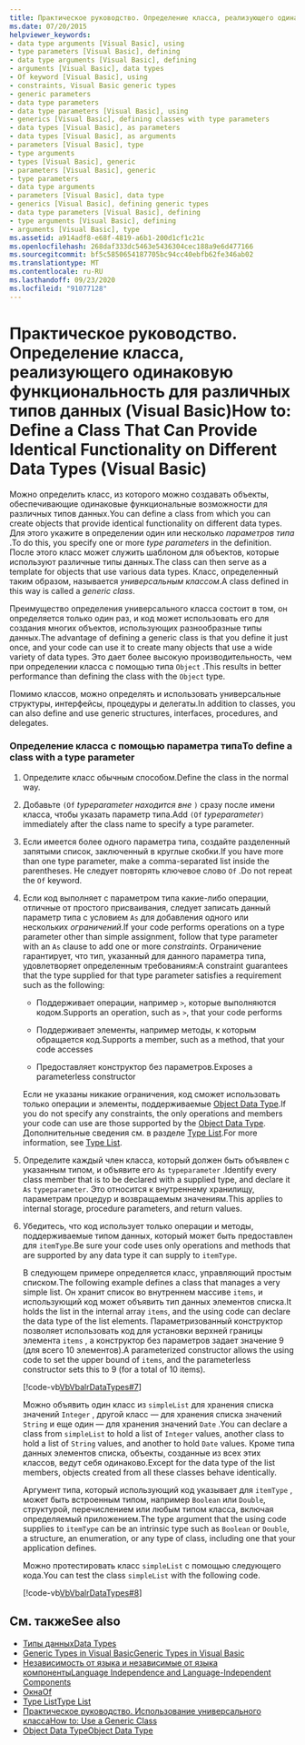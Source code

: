 ```yaml
---
title: Практическое руководство. Определение класса, реализующего одинаковую функциональность для разных типов данных
ms.date: 07/20/2015
helpviewer_keywords:
- data type arguments [Visual Basic], using
- type parameters [Visual Basic], defining
- data type arguments [Visual Basic], defining
- arguments [Visual Basic], data types
- Of keyword [Visual Basic], using
- constraints, Visual Basic generic types
- generic parameters
- data type parameters
- data type parameters [Visual Basic], using
- generics [Visual Basic], defining classes with type parameters
- data types [Visual Basic], as parameters
- data types [Visual Basic], as arguments
- parameters [Visual Basic], type
- type arguments
- types [Visual Basic], generic
- parameters [Visual Basic], generic
- type parameters
- data type arguments
- parameters [Visual Basic], data type
- generics [Visual Basic], defining generic types
- data type parameters [Visual Basic], defining
- type arguments [Visual Basic], defining
- arguments [Visual Basic], type
ms.assetid: a914adf8-e68f-4819-a6b1-200d1cf1c21c
ms.openlocfilehash: 268daf333dc5463e5436304cec188a9e6d477166
ms.sourcegitcommit: bf5c5850654187705bc94cc40ebfb62fe346ab02
ms.translationtype: MT
ms.contentlocale: ru-RU
ms.lasthandoff: 09/23/2020
ms.locfileid: "91077128"
---
```

# <a name="how-to-define-a-class-that-can-provide-identical-functionality-on-different-data-types-visual-basic"></a><span data-ttu-id="b70cc-102">Практическое руководство. Определение класса, реализующего одинаковую функциональность для различных типов данных (Visual Basic)</span><span class="sxs-lookup"><span data-stu-id="b70cc-102">How to: Define a Class That Can Provide Identical Functionality on Different Data Types (Visual Basic)</span></span>

<span data-ttu-id="b70cc-103">Можно определить класс, из которого можно создавать объекты, обеспечивающие одинаковые функциональные возможности для различных типов данных.</span><span class="sxs-lookup"><span data-stu-id="b70cc-103">You can define a class from which you can create objects that provide identical functionality on different data types.</span></span> <span data-ttu-id="b70cc-104">Для этого укажите в определении один или несколько *параметров типа* .</span><span class="sxs-lookup"><span data-stu-id="b70cc-104">To do this, you specify one or more *type parameters* in the definition.</span></span> <span data-ttu-id="b70cc-105">После этого класс может служить шаблоном для объектов, которые используют различные типы данных.</span><span class="sxs-lookup"><span data-stu-id="b70cc-105">The class can then serve as a template for objects that use various data types.</span></span> <span data-ttu-id="b70cc-106">Класс, определенный таким образом, называется *универсальным классом*.</span><span class="sxs-lookup"><span data-stu-id="b70cc-106">A class defined in this way is called a *generic class*.</span></span>  
  
 <span data-ttu-id="b70cc-107">Преимущество определения универсального класса состоит в том, он определяется только один раз, и код может использовать его для создания многих объектов, использующих разнообразные типы данных.</span><span class="sxs-lookup"><span data-stu-id="b70cc-107">The advantage of defining a generic class is that you define it just once, and your code can use it to create many objects that use a wide variety of data types.</span></span> <span data-ttu-id="b70cc-108">Это дает более высокую производительность, чем при определении класса с помощью типа `Object` .</span><span class="sxs-lookup"><span data-stu-id="b70cc-108">This results in better performance than defining the class with the `Object` type.</span></span>  
  
 <span data-ttu-id="b70cc-109">Помимо классов, можно определять и использовать универсальные структуры, интерфейсы, процедуры и делегаты.</span><span class="sxs-lookup"><span data-stu-id="b70cc-109">In addition to classes, you can also define and use generic structures, interfaces, procedures, and delegates.</span></span>  
  
### <a name="to-define-a-class-with-a-type-parameter"></a><span data-ttu-id="b70cc-110">Определение класса с помощью параметра типа</span><span class="sxs-lookup"><span data-stu-id="b70cc-110">To define a class with a type parameter</span></span>  
  
1. <span data-ttu-id="b70cc-111">Определите класс обычным способом.</span><span class="sxs-lookup"><span data-stu-id="b70cc-111">Define the class in the normal way.</span></span>  
  
2. <span data-ttu-id="b70cc-112">Добавьте `(Of` *typeparameter находится вне* `)` сразу после имени класса, чтобы указать параметр типа.</span><span class="sxs-lookup"><span data-stu-id="b70cc-112">Add `(Of` *typeparameter*`)` immediately after the class name to specify a type parameter.</span></span>  
  
3. <span data-ttu-id="b70cc-113">Если имеется более одного параметра типа, создайте разделенный запятыми список, заключенный в круглые скобки.</span><span class="sxs-lookup"><span data-stu-id="b70cc-113">If you have more than one type parameter, make a comma-separated list inside the parentheses.</span></span> <span data-ttu-id="b70cc-114">Не следует повторять ключевое слово `Of` .</span><span class="sxs-lookup"><span data-stu-id="b70cc-114">Do not repeat the `Of` keyword.</span></span>  
  
4. <span data-ttu-id="b70cc-115">Если код выполняет с параметром типа какие-либо операции, отличные от простого присваивания, следует записать данный параметр типа с условием `As` для добавления одного или нескольких *ограничений*.</span><span class="sxs-lookup"><span data-stu-id="b70cc-115">If your code performs operations on a type parameter other than simple assignment, follow that type parameter with an `As` clause to add one or more *constraints*.</span></span> <span data-ttu-id="b70cc-116">Ограничение гарантирует, что тип, указанный для данного параметра типа, удовлетворяет определенным требованиям:</span><span class="sxs-lookup"><span data-stu-id="b70cc-116">A constraint guarantees that the type supplied for that type parameter satisfies a requirement such as the following:</span></span>  
  
    - <span data-ttu-id="b70cc-117">Поддерживает операции, например `>`, которые выполняются кодом.</span><span class="sxs-lookup"><span data-stu-id="b70cc-117">Supports an operation, such as `>`, that your code performs</span></span>  
  
    - <span data-ttu-id="b70cc-118">Поддерживает элементы, например методы, к которым обращается код.</span><span class="sxs-lookup"><span data-stu-id="b70cc-118">Supports a member, such as a method, that your code accesses</span></span>  
  
    - <span data-ttu-id="b70cc-119">Предоставляет конструктор без параметров.</span><span class="sxs-lookup"><span data-stu-id="b70cc-119">Exposes a parameterless constructor</span></span>  
  
     <span data-ttu-id="b70cc-120">Если не указаны никакие ограничения, код сможет использовать только операции и элементы, поддерживаемые [Object Data Type](../../../language-reference/data-types/object-data-type.md).</span><span class="sxs-lookup"><span data-stu-id="b70cc-120">If you do not specify any constraints, the only operations and members your code can use are those supported by the [Object Data Type](../../../language-reference/data-types/object-data-type.md).</span></span> <span data-ttu-id="b70cc-121">Дополнительные сведения см. в разделе [Type List](../../../language-reference/statements/type-list.md).</span><span class="sxs-lookup"><span data-stu-id="b70cc-121">For more information, see [Type List](../../../language-reference/statements/type-list.md).</span></span>  
  
5. <span data-ttu-id="b70cc-122">Определите каждый член класса, который должен быть объявлен с указанным типом, и объявите его `As` `typeparameter` .</span><span class="sxs-lookup"><span data-stu-id="b70cc-122">Identify every class member that is to be declared with a supplied type, and declare it `As` `typeparameter`.</span></span> <span data-ttu-id="b70cc-123">Это относится к внутреннему хранилищу, параметрам процедур и возвращаемым значениям.</span><span class="sxs-lookup"><span data-stu-id="b70cc-123">This applies to internal storage, procedure parameters, and return values.</span></span>  
  
6. <span data-ttu-id="b70cc-124">Убедитесь, что код использует только операции и методы, поддерживаемые типом данных, который может быть предоставлен для `itemType`.</span><span class="sxs-lookup"><span data-stu-id="b70cc-124">Be sure your code uses only operations and methods that are supported by any data type it can supply to `itemType`.</span></span>  
  
     <span data-ttu-id="b70cc-125">В следующем примере определяется класс, управляющий простым списком.</span><span class="sxs-lookup"><span data-stu-id="b70cc-125">The following example defines a class that manages a very simple list.</span></span> <span data-ttu-id="b70cc-126">Он хранит список во внутреннем массиве `items`, и использующий код может объявить тип данных элементов списка.</span><span class="sxs-lookup"><span data-stu-id="b70cc-126">It holds the list in the internal array `items`, and the using code can declare the data type of the list elements.</span></span> <span data-ttu-id="b70cc-127">Параметризованный конструктор позволяет использовать код для установки верхней границы элемента `items` , а конструктор без параметров задает значение 9 (для всего 10 элементов).</span><span class="sxs-lookup"><span data-stu-id="b70cc-127">A parameterized constructor allows the using code to set the upper bound of `items`, and the parameterless constructor sets this to 9 (for a total of 10 items).</span></span>  
  
     [!code-vb[VbVbalrDataTypes#7](~/samples/snippets/visualbasic/VS_Snippets_VBCSharp/VbVbalrDataTypes/VB/Class1.vb#7)]  
  
     <span data-ttu-id="b70cc-128">Можно объявить один класс из `simpleList` для хранения списка значений `Integer` , другой класс — для хранения списка значений `String` и еще один — для хранения значений `Date` .</span><span class="sxs-lookup"><span data-stu-id="b70cc-128">You can declare a class from `simpleList` to hold a list of `Integer` values, another class to hold a list of `String` values, and another to hold `Date` values.</span></span> <span data-ttu-id="b70cc-129">Кроме типа данных элементов списка, объекты, созданные из всех этих классов, ведут себя одинаково.</span><span class="sxs-lookup"><span data-stu-id="b70cc-129">Except for the data type of the list members, objects created from all these classes behave identically.</span></span>  
  
     <span data-ttu-id="b70cc-130">Аргумент типа, который использующий код указывает для `itemType` , может быть встроенным типом, например `Boolean` или `Double`, структурой, перечислением или любым типом класса, включая определяемый приложением.</span><span class="sxs-lookup"><span data-stu-id="b70cc-130">The type argument that the using code supplies to `itemType` can be an intrinsic type such as `Boolean` or `Double`, a structure, an enumeration, or any type of class, including one that your application defines.</span></span>  
  
     <span data-ttu-id="b70cc-131">Можно протестировать класс `simpleList` с помощью следующего кода.</span><span class="sxs-lookup"><span data-stu-id="b70cc-131">You can test the class `simpleList` with the following code.</span></span>  
  
     [!code-vb[VbVbalrDataTypes#8](~/samples/snippets/visualbasic/VS_Snippets_VBCSharp/VbVbalrDataTypes/VB/Class1.vb#8)]  
  
## <a name="see-also"></a><span data-ttu-id="b70cc-132">См. также</span><span class="sxs-lookup"><span data-stu-id="b70cc-132">See also</span></span>

- [<span data-ttu-id="b70cc-133">Типы данных</span><span class="sxs-lookup"><span data-stu-id="b70cc-133">Data Types</span></span>](index.md)
- [<span data-ttu-id="b70cc-134">Generic Types in Visual Basic</span><span class="sxs-lookup"><span data-stu-id="b70cc-134">Generic Types in Visual Basic</span></span>](generic-types.md)
- [<span data-ttu-id="b70cc-135">Независимость от языка и независимые от языка компоненты</span><span class="sxs-lookup"><span data-stu-id="b70cc-135">Language Independence and Language-Independent Components</span></span>](../../../../standard/language-independence-and-language-independent-components.md)
- [<span data-ttu-id="b70cc-136">Окна</span><span class="sxs-lookup"><span data-stu-id="b70cc-136">Of</span></span>](../../../language-reference/statements/of-clause.md)
- [<span data-ttu-id="b70cc-137">Type List</span><span class="sxs-lookup"><span data-stu-id="b70cc-137">Type List</span></span>](../../../language-reference/statements/type-list.md)
- [<span data-ttu-id="b70cc-138">Практическое руководство. Использование универсального класса</span><span class="sxs-lookup"><span data-stu-id="b70cc-138">How to: Use a Generic Class</span></span>](how-to-use-a-generic-class.md)
- [<span data-ttu-id="b70cc-139">Object Data Type</span><span class="sxs-lookup"><span data-stu-id="b70cc-139">Object Data Type</span></span>](../../../language-reference/data-types/object-data-type.md)
